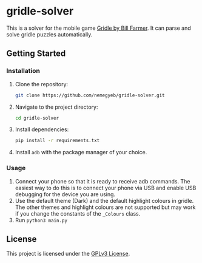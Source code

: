 # gridle-solver

This is a solver  for the mobile game [Gridle by Bill Farmer](https://github.com/billthefarmer/gridle).
It can parse and solve gridle puzzles automatically.

## Getting Started

### Installation

1. Clone the repository:

    ```bash
    git clone https://github.com/nemegyeb/gridle-solver.git
    ```

2. Navigate to the project directory:

    ```bash
    cd gridle-solver
    ```

3. Install dependencies:

    ```bash
    pip install -r requirements.txt
    ```

4. Install `adb` with the package manager of your choice.

### Usage

1. Connect your phone so that it is ready to receive adb commands.
   The easiest way to do this is to connect your phone via USB and enable USB debugging for the device you are using.
2. Use the default theme (Dark) and the default highlight colours in gridle. The other themes and highlight colours are not supported but may work if you change the constants of the `_Colours` class.
3. Run `python3 main.py`

## License

This project is licensed under the [GPLv3 License](https://www.gnu.org/licenses/gpl-3.0.html#license-text).
